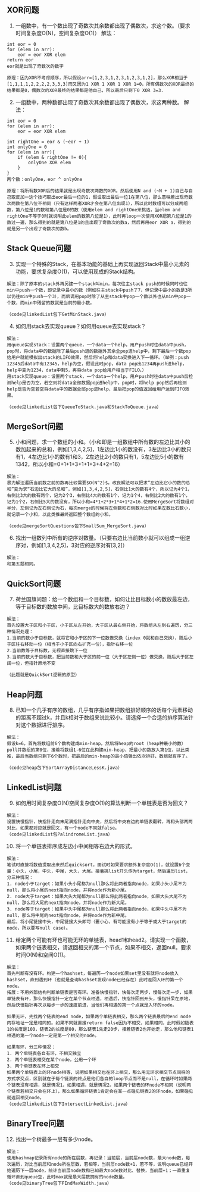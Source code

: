 ## XOR问题
1. 一组数中，有一个数出现了奇数次其余数都出现了偶数次，求这个数。（要求时间复杂度O(N)，空间复杂度O(1)）
解法：
```
int eor = 0
for (elem in arr):
    eor = eor XOR elem
return eor
eor就是出现了奇数次的数字

原理：因为XOR不考虑顺序，所以假设arr=[1,2,3,1,2,3,1,2,3,1,2]，那么XOR相当于[1,1,1,1,2,2,2,2,3,3,3]而又因为1 XOR 1 XOR 1 XOR 1=0，所有偶数次的XOR最终的结果都是0，偶数次的XOR最终的结果都是他自己，所以最后只剩下0 XOR 3=3.
```

2. 一组数中，两种数都出现了奇数次其余数都出现了偶数次，求这两种数。
解法：
```
int eor = 0
for (elem in arr):
    eor = eor XOR elem

int rightOne = eor & (~eor + 1)
int onlyOne = 0
for (elem in arr){
    if (elem & rightOne != 0){
        onlyOne XOR elem
    }
}
两个数：onlyOne，eor ^ onlyOne

原理：将所有数XOR后的结果就是出现奇数次两数的XOR。然后使用N and (~N + 1)自己与自己取反加一这个技巧取出eor最后一位的1，假设取出最后一位1在第八位，那么意味着出现奇数次两数在第八位不相同（只有这样两者XOR才会在第八位出现1），所以此时数组可以分成两组数，第八位是1的数和第八位是0的数（使用elem and rightOne来挑选，当elem and rightOne不等于0时就说明此elem的数第八位是1），此时再loop一次使用XOR把第八位是1的数过一遍，那么得到的就是第八位是1的且出现了奇数次的数a，然后再用eor XOR a，得到的就是另一个出现了奇数次的数b。
```

## Stack Queue问题
3. 实现一个特殊的Stack，在基本功能的基础上再实现返回Stack中最小元素的功能，要求复杂度O(1)，可以使用现成的Stack结构。
```
解法：除了原本的stack外再另建一个stack叫min，每次往主stack push的时候同时也往min中push一个数，即记录中最小的数（例如往主stack中push了7，但记录中最小的数是3所以仍往min中push一个3），而后调用pop时除了从主stack中pop一个数以外也从min中pop一个数，而min中残留的数就是当前的最小数。

（code见linkedList包下GetMinStack.java）
```

4. 如何用stack去实现queue？如何用queue去实现stack？
```
解法：
用queue实现stack：设置两个queue，一个data一个help，用户push时往data中push，pop时，将data中的数据除了最后push进的数据外其余全pop进help中，剩下最后一个数pop给用户就能模拟出stack的LIFO效果，然后将help和data交换进入下一循环。（举例：push 12345后data中有12345，help为空，假设此时pop，data pop出1234再push进help，help中变为1234，data中剩5，再将data pop给用户相当于FILO。）
用stack实现queue：设置两个stack，一个data一个help，用户push时往data中push后检测help是否为空，若空则将data全部数据pop进help中，pop时，将help pop然后再检测help是否为空若空将data中的数据全部pop进help，最后把pop的值返回给用户达到FIFO效果。

（code见linkedList包下QueueToStack.java和StackToQueue.java）
```

## MergeSort问题
5. 小和问题，求一个数组的小和。（小和即是一组数组中所有数的左边比其小的数加起来的总和，例如[1,3,4,2,5]，1左边比1小的数没有，3左边比3小的数只有1，4左边比1小的数有1和3，2左边比2小的数只有1，5左边比5小的数有1342，所以小和=0+1+1+3+1+1+3+4+2=16）
```
解法：
暴力解法遍历当前数之前的数再比较需要$O(N^2)$。改良解法可以把求“左边比它小的数的总和”变为求“右边比它大的总和”，例如[1,3,4,2,5]，右侧比1大的数有4个，所以记为4个1，右侧比3大的数有两个，记为2个3，右侧比4大的数有1个，记为1个4，右侧比2大的数有1个，记为1个2，右侧比5大的数没有，所以小和=4*1+2*3+1*4+1*2=16.使用MergeSort将数组对半分，左侧记为左右侧记为右，每次merge的时候将左侧数和右侧数对比时如果左数比右数小，就记录一个小和，以此类推最终返回整个数组的小和。

（code见mergeSortQuestions包下SmallSum_MergeSort.java）
```

6. 找出一组数列中所有的逆序对数量。（只要右边比当前数小就可以组成一组逆序对，例如[1,3,4,2,5]，3对应的逆序对有[3,2]）
```
解法：
和第五题相同。
```

## QuickSort问题
7. 荷兰国旗问题：给一个数组和一个目标数，如何让比目标数小的数放最左边，等于目标数的数放中间，比目标数大的数放右边？
```
解法：
首先设置大于区和小于区，小于区从左开始，大于区从最右侧开始，将数组从左到右遍历，分三种情况处理：
1.当前的数小于目标数，就将它和小于区的下一位数做交换（index 0就和自己交换），随后小于区往右移动一位（相当于小于区向右扩充一位），指针右移一位
2.当前数等于目标数，无视直接跳下一位
3.当前的数大于目标数，把当前数和大于区的前一位（大于区左侧一位）做交换，随后大于区左阔一位，但指针原地不变

（此题就是QuickSort逻辑的原型）
```

## Heap问题
8. 已知一个几乎有序的数组，几乎有序指如果把数组排好顺序的话每个元素移动的距离不超过k，并且k相对于数组来说比较小。请选择一个合适的排序算法针对这个数据进行排序。
```
解法：
假设k=6。首先将数组前6个数构建成min-heap，然后将heap的root（heap种最小的数）poll并数组的第0位，接着将数组1-6位在此构建min-heap，把最小的数放入第1位，以此类推，最后当数组只剩下6个数时，把最后的min-heap的最小值弹出依次排好，数组就有序了。

（code见heap包下SortArrayDistanceLessK.java）
```

## LinkedList问题
9. 如何用时间复杂度O(N)空间复杂度O(1)的算法判断一个单链表是否为回文？
```
解法：
设置快慢指针，快指针走向末尾满指针走向中央，然后将中央右边的单链表翻转，再和头部两两对比，如果都对应就是回文，有一个node不同就false。
（code见linkedList包PalindromeList.java）
```

10. 将一个单链表排序成左边小中间相等右边大的形式。
```
解法：
笔试时直接将数值提取出来然后quicksort，面试时如果要求额外复杂度O(1)，就设置6个变量：小头，小尾，中头，中尾，大头，大尾。接着挑list开头作为target，然后遍历list，分三种情况：
1. node小于target：如果小头小尾都为null那么将此两者指向node，如果小头小尾不为null，那么将小尾的next指向node，并将node作为新小尾。
2. node大于target：如果大头大尾都为null那么将此两者指向node，如果大头大尾不为null，那么将大尾的next指向node，并将node作为新大尾。
3. node等于target：如果中头中尾都为null那么将此两者指向node，如果中头中尾不为null，那么将中尾的next指向node，并将node作为新中尾。
最后，将小尾链接中头，中尾链接大头即可（要小心，有可能没有小于等于或大于target的node，所以要写null case）。
```

11. 给定两个可能有环也可能无环的单链表，head1和head2。请实现一个函数，如果两个链表相交，请返回相交的第一个节点，如果不相交，返回null。要求时间O(N)和空间O(1)。
```
解法：
首先判断有没有环。构建一个hashset，每遍历一个node如果set里没有就将node放入hashset，直到遇到环（也就是查询hashset发现node已经存在）此时返回入环的第一个node。
拓展：不用外部结构判断单链表是否有环。准备快慢指针，快每次走两步，慢每次走一步，如果单链表有环，那么快慢指针一定在某个节点相遇，相遇后，快指针回到开头，慢指针呆在原地，然后快慢指针再次以每步一步的速度前进，当他们再相遇的第一个点就是入环的node。

如果无环，先找两个链表的end node，如果两个单链表相交，那么两个链表最后的end node内存地址一定是相同的。如果不同就直接return false因为不相交，如果相同，此时假如链表1的长度是100，链表2的长度是80，那么链表1先走20步，接着链表2也开始走，那么他和链表1相遇的第一个node一定是第一个相交的node。

如果有环，分三种情况：
1. 两个单链表各自有环，不相交独立
2. 两个单链表相交在某个node，公用一个环
3. 两个单链表在环上相交
如果两个单链表上的环node相等，说明如果相交也在环上相交，那么用无环求相交节点同样的方式求交点，区别就在于每个链表的终点是他们各自的loop节点而不是null，在循环时如果两个链表没有相遇，就是情况1，如果相遇，就是情况2。如果两个链表的环node不相同（说明两个链表若相交只会在环上），那么如果循环链表1肯定会在某一点碰见链表2的环node，如果碰见就返回相交node。
（code见linkedList包下IntersectLinkedList.java）
```

## BinaryTree问题
12. 找出一个树最多一层有多少node。
```
解法：
使用hashmap记录所有node的所在层数，再记录：当前层，当前层node数，最大node数，每次遍历，对比当前层和node所在层数，若相等，当前层node数+1，若不等，说明queue已经开始遍历下一层node，统计当前层node数和已知最大node数对比、替换，当前层+1；一直重复循环直到queue空，此时max就是最大层数拥有的node数量。
（code见binaryTree包下FIndMaxWidth.java）
```